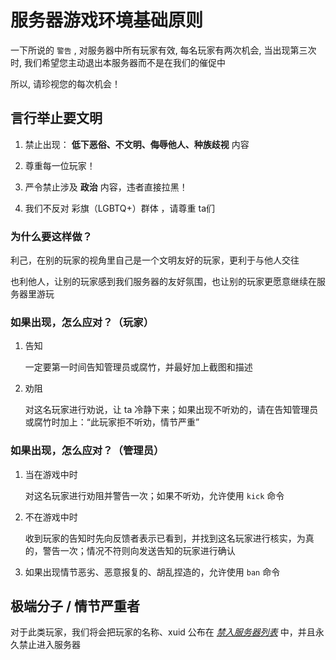 # 服务器游戏环境基础原则

一下所说的 `警告` , 对服务器中所有玩家有效, 每名玩家有两次机会, 当出现第三次时, 我们希望您主动退出本服务器而不是在我们的催促中

所以, 请珍视您的每次机会！

## 言行举止要文明

1. 禁止出现： **低下恶俗、不文明、侮辱他人、种族歧视** 内容

2. 尊重每一位玩家！

3. 严令禁止涉及 **政治** 内容，违者直接拉黑！

4. 我们不反对 彩旗（LGBTQ+）群体 ，请尊重 ta们

### 为什么要这样做？

利己，在别的玩家的视角里自己是一个文明友好的玩家，更利于与他人交往

也利他人，让别的玩家感到我们服务器的友好氛围，也让别的玩家更愿意继续在服务器里游玩

### 如果出现，怎么应对？（玩家）

1. 告知

    一定要第一时间告知管理员或腐竹，并最好加上截图和描述

2. 劝阻

    对这名玩家进行劝说，让 ta 冷静下来；如果出现不听劝的，请在告知管理员或腐竹时加上：“此玩家拒不听劝，情节严重”

### 如果出现，怎么应对？（管理员）

1. 当在游戏中时

    对这名玩家进行劝阻并警告一次；如果不听劝，允许使用 `kick` 命令

2. 不在游戏中时

    收到玩家的告知时先向反馈者表示已看到，并找到这名玩家进行核实，为真的，警告一次；情况不符则向发送告知的玩家进行确认

3. 如果出现情节恶劣、恶意报复的、胡乱捏造的，允许使用 `ban` 命令

## 极端分子 / 情节严重者

对于此类玩家，我们将会把玩家的名称、xuid 公布在 [*禁入服务器列表*](./no_play.md) 中，并且永久禁止进入服务器
